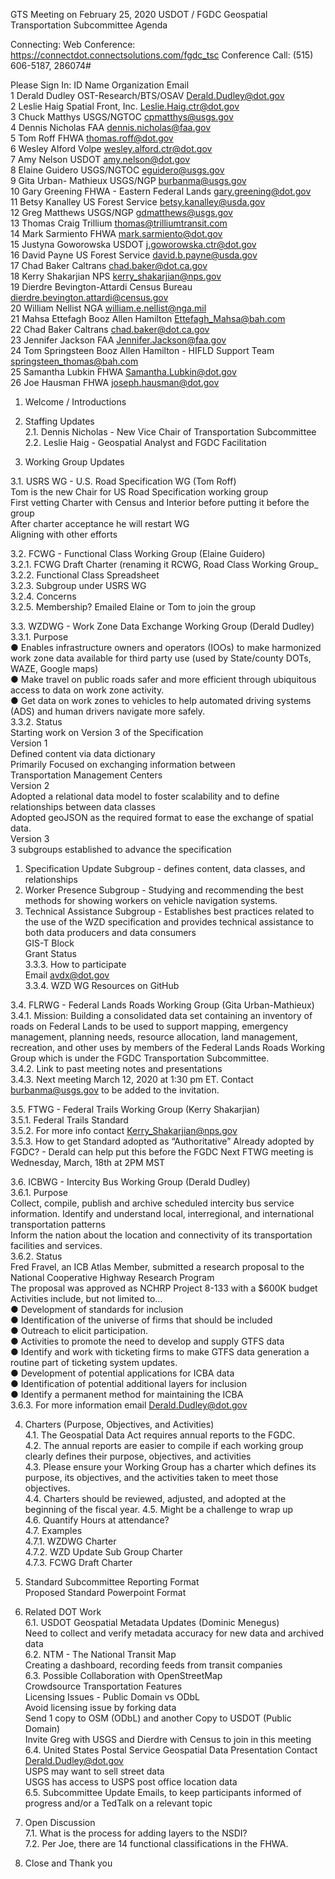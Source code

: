 GTS Meeting on February 25, 2020
USDOT / FGDC Geospatial Transportation Subcommittee Agenda

Connecting:
Web Conference: https://connectdot.connectsolutions.com/fgdc_tsc
Conference Call: (515) 606-5187, 286074#

Please Sign In:
ID    Name    Organization    Email   
1 Derald Dudley OST-Research/BTS/OSAV Derald.Dudley@dot.gov   
2 Leslie Haig Spatial Front, Inc. Leslie.Haig.ctr@dot.gov   
3 Chuck Matthys USGS/NGTOC cpmatthys@usgs.gov   
4 Dennis Nicholas FAA dennis.nicholas@faa.gov   
5 Tom Roff FHWA thomas.roff@dot.gov   
6 Wesley Alford Volpe wesley.alford.ctr@dot.gov   
7 Amy Nelson USDOT amy.nelson@dot.gov   
8 Elaine Guidero USGS/NGTOC eguidero@usgs.gov   
9 Gita Urban- Mathieux USGS/NGP burbanma@usgs.gov   
10 Gary Greening FHWA - Eastern Federal Lands gary.greening@dot.gov   
11 Betsy Kanalley US Forest Service betsy.kanalley@usda.gov   
12 Greg Matthews USGS/NGP gdmatthews@usgs.gov   
13 Thomas Craig Trillium thomas@trilliumtransit.com   
14 Mark Sarmiento FHWA mark.sarmiento@dot.gov  
15 Justyna Goworowska USDOT j.goworowska.ctr@dot.gov  
16 David Payne US Forest Service david.b.payne@usda.gov  
17 Chad Baker Caltrans chad.baker@dot.ca.gov  
18 Kerry Shakarjian NPS kerry_shakarjian@nps.gov  
19 Dierdre Bevington-Attardi Census Bureau dierdre.bevington.attardi@census.gov  
20 William Nellist NGA william.e.nellist@nga.mil  
21 Mahsa Ettefagh Booz Allen Hamilton Ettefagh_Mahsa@bah.com  
22 Chad Baker Caltrans chad.baker@dot.ca.gov  
23 Jennifer Jackson FAA Jennifer.Jackson@faa.gov  
24 Tom Springsteen Booz Allen Hamilton - HIFLD Support Team springsteen_thomas@bah.com  
25 Samantha Lubkin FHWA Samantha.Lubkin@dot.gov  
26 Joe Hausman FHWA joseph.hausman@dot.gov  

1. Welcome / Introductions

2. Staffing Updates  
2.1. Dennis Nicholas - New Vice Chair of Transportation Subcommittee  
2.2. Leslie Haig - Geospatial Analyst and FGDC Facilitation  

3. Working Group Updates

3.1. USRS WG - U.S. Road Specification WG (Tom Roff)  
Tom is the new Chair for US Road Specification working group  
First vetting Charter with Census and Interior before putting it before the group  
After charter acceptance he will restart WG  
Aligning with other efforts  

3.2. FCWG - Functional Class Working Group (Elaine Guidero)  
3.2.1. FCWG Draft Charter (renaming it RCWG, Road Class Working Group_    
3.2.2. Functional Class Spreadsheet  
3.2.3. Subgroup under USRS WG  
3.2.4. Concerns  
3.2.5. Membership? Emailed Elaine or Tom to join the group  

3.3. WZDWG - Work Zone Data Exchange Working Group (Derald Dudley)    
3.3.1. Purpose  
● Enables infrastructure owners and operators (IOOs) to make harmonized  
work zone data available for third party use (used by State/county DOTs, WAZE, Google maps)    
● Make travel on public roads safer and more efficient through ubiquitous access to data on work zone activity.  
● Get data on work zones to vehicles to help automated driving systems (ADS) and human drivers navigate more safely.    
3.3.2. Status  
Starting work on Version 3 of the Specification       
Version 1   
Defined content via data dictionary  
Primarily Focused on exchanging information between  
Transportation Management Centers    
Version 2   
Adopted a relational data model to foster scalability and to define  
relationships between data classes  
Adopted geoJSON as the required format to ease the exchange of spatial data.   
Version 3   
3 subgroups established to advance the specification  
1) Specification Update Subgroup - defines content, data classes, and relationships
2) Worker Presence Subgroup - Studying and recommending the best methods for showing workers on vehicle navigation
systems.  
3) Technical Assistance Subgroup - Establishes best practices related to the use of the WZD specification and
provides technical assistance to both data producers and data consumers  
GIS-T Block  
Grant Status  
3.3.3. How to participate  
Email avdx@dot.gov  
3.3.4. WZD WG Resources on GitHub    

3.4. FLRWG - Federal Lands Roads Working Group (Gita Urban-Mathieux)    
3.4.1. Mission: Building a consolidated data set containing an inventory of roads on Federal Lands to be used to support mapping, emergency management, planning needs, resource allocation, land management, recreation, and other uses by members of the Federal Lands Roads Working Group which is under the FGDC Transportation Subcommittee.    
3.4.2. Link to past meeting notes and presentations  
3.4.3. Next meeting March 12, 2020 at 1:30 pm ET. Contact burbanma@usgs.gov to be added to the invitation.  

3.5. FTWG - Federal Trails Working Group (Kerry Shakarjian)  
3.5.1. Federal Trails Standard  
3.5.2. For more info contact Kerry_Shakarjian@nps.gov  
3.5.3. How to get Standard adopted as “Authoritative” Already adopted by FGDC? - Derald can help put this before the FGDC
Next FTWG meeting is Wednesday, March, 18th at 2PM MST  

3.6. ICBWG - Intercity Bus Working Group (Derald Dudley)   
3.6.1. Purpose   
Collect, compile, publish and archive scheduled intercity bus service information.  Identify and understand local, interregional, and international transportation patterns  
Inform the nation about the location and connectivity of its transportation facilities and services.  
3.6.2. Status  
Fred Fravel, an ICB Atlas Member, submitted a research proposal to the National Cooperative Highway Research Program  
The proposal was approved as NCHRP Project 8-133 with a $600K budget  
Activities include, but not limited to…  
● Development of standards for inclusion  
● Identification of the universe of firms that should be included  
● Outreach to elicit participation.  
● Activities to promote the need to develop and supply GTFS data  
● Identify and work with ticketing firms to make GTFS data generation a routine part of ticketing system updates.    
● Development of potential applications for ICBA data  
● Identification of potential additional layers for inclusion  
● Identify a permanent method for maintaining the ICBA  
3.6.3. For more information email Derald.Dudley@dot.gov

4. Charters (Purpose, Objectives, and Activities)  
4.1. The Geospatial Data Act requires annual reports to the FGDC.  
4.2. The annual reports are easier to compile if each working group clearly defines their purpose, objectives, and activities  
4.3. Please ensure your Working Group has a charter which defines its purpose, its objectives, and the activities taken to meet those objectives.   
4.4. Charters should be reviewed, adjusted, and adopted at the beginning of the fiscal year.
4.5. Might be a challenge to wrap up  
4.6. Quantify Hours at attendance?  
4.7. Examples  
4.7.1. WZDWG Charter  
4.7.2. WZD Update Sub Group Charter  
4.7.3. FCWG Draft Charter  

5. Standard Subcommittee Reporting Format  
Proposed Standard Powerpoint Format  

6. Related DOT Work  
6.1. USDOT Geospatial Metadata Updates (Dominic Menegus)  
Need to collect and verify metadata accuracy for new data and archived data  
6.2. NTM - The National Transit Map  
Creating a dashboard, recording feeds from transit companies  
6.3. Possible Collaboration with OpenStreetMap  
Crowdsource Transportation Features  
Licensing Issues - Public Domain vs ODbL  
Avoid licensing issue by forking data  
Send 1 copy to OSM (ODbL) and another Copy to USDOT (Public Domain)  
Invite Greg with USGS and Dierdre with Census to join in this meeting  
6.4. United States Postal Service Geospatial Data Presentation Contact Derald.Dudley@dot.gov  
USPS may want to sell street data  
USGS has access to USPS post office location data  
6.5. Subcommittee Update Emails, to keep participants informed of progress and/or a TedTalk on a relevant topic  

7. Open Discussion  
7.1. What is the process for adding layers to the NSDI?  
7.2. Per Joe, there are 14 functional classifications in the FHWA.  

8. Close and Thank you  
